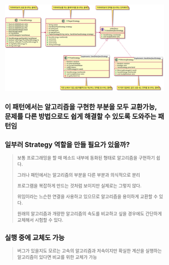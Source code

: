![UML FILE](Strategy_Pattern_puml.svg)
## 이 패턴에서는 알고리즘을 구현한 부분을 모두 교환가능, 문제를 다른 방법으로도 쉽게 해결할 수 있도록 도와주는 패턴임
## 일부러 Strategy 역할을 만들 필요가 있을까?
> 보통 프로그래밍을 할 때 메소드 내부에 동화된 형태로 알고리즘을 구현하기 쉽다.
>
> 그러나 패턴에서는 알고리즘의 부분을 다른 부분과 의식적으로 분리
>
> 프로그램을 복잡하게 만드는 것처럼 보이지만 실제로는 그렇지 않다.
>
> 위임이라는 느슨한 연결을 사용하고 있으므로 알고리즘을 용이하게 교환할 수 있다.
>
> 원래의 알고리즘과 개량한 알고리즘의 속도를 비교하고 싶을 경우에도 간단하게 교체해서 시험할 수 있다.
>
## 실행 중에 교체도 가능
> 버그가 있을지도 모르는 고속의 알고리즘과 저속이지만 확실한 계산을 실행하는 알고리즘이 있다면 비교를 위한 교체가 가능
